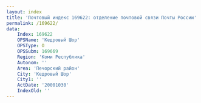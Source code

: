 ```yaml
---
layout: index
title: 'Почтовый индекс 169622: отделение почтовой связи Почты России'
permalink: /169622/
data:
    Index: 169622
    OPSName: 'Кедровый Шор'
    OPSType: О
    OPSSubm: 169669
    Region: 'Коми Республика'
    Autonom: ''
    Area: 'Печорский район'
    City: 'Кедровый Шор'
    City1: ''
    ActDate: '20001030'
    IndexOld: ''
---
```

